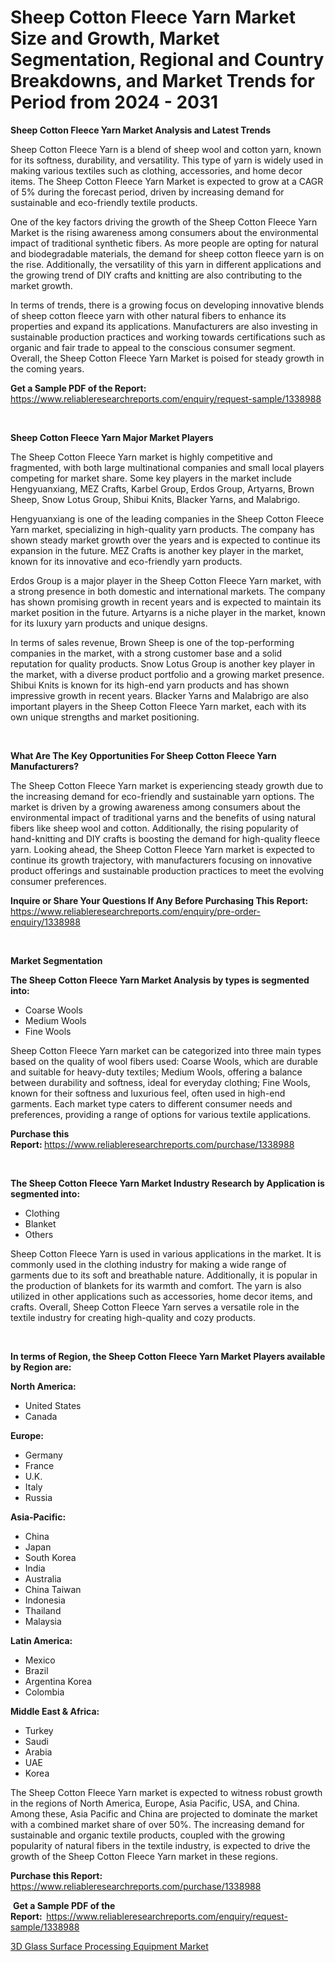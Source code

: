 <p><h1>Sheep Cotton Fleece Yarn Market Size and Growth, Market Segmentation, Regional and Country Breakdowns, and Market Trends for Period from 2024 -  2031</h1></p><p><strong>Sheep Cotton Fleece Yarn Market Analysis and Latest Trends</strong></p>
<p><p>Sheep Cotton Fleece Yarn is a blend of sheep wool and cotton yarn, known for its softness, durability, and versatility. This type of yarn is widely used in making various textiles such as clothing, accessories, and home decor items. The Sheep Cotton Fleece Yarn Market is expected to grow at a CAGR of 5% during the forecast period, driven by increasing demand for sustainable and eco-friendly textile products. </p><p>One of the key factors driving the growth of the Sheep Cotton Fleece Yarn Market is the rising awareness among consumers about the environmental impact of traditional synthetic fibers. As more people are opting for natural and biodegradable materials, the demand for sheep cotton fleece yarn is on the rise. Additionally, the versatility of this yarn in different applications and the growing trend of DIY crafts and knitting are also contributing to the market growth.</p><p>In terms of trends, there is a growing focus on developing innovative blends of sheep cotton fleece yarn with other natural fibers to enhance its properties and expand its applications. Manufacturers are also investing in sustainable production practices and working towards certifications such as organic and fair trade to appeal to the conscious consumer segment. Overall, the Sheep Cotton Fleece Yarn Market is poised for steady growth in the coming years.</p></p>
<p><strong>Get a Sample PDF of the Report:&nbsp;</strong> <a href="https://www.reliableresearchreports.com/enquiry/request-sample/1338988">https://www.reliableresearchreports.com/enquiry/request-sample/1338988</a></p>
<p>&nbsp;</p>
<p><strong>Sheep Cotton Fleece Yarn Major Market Players</strong></p>
<p><p>The Sheep Cotton Fleece Yarn market is highly competitive and fragmented, with both large multinational companies and small local players competing for market share. Some key players in the market include Hengyuanxiang, MEZ Crafts, Karbel Group, Erdos Group, Artyarns, Brown Sheep, Snow Lotus Group, Shibui Knits, Blacker Yarns, and Malabrigo.</p><p>Hengyuanxiang is one of the leading companies in the Sheep Cotton Fleece Yarn market, specializing in high-quality yarn products. The company has shown steady market growth over the years and is expected to continue its expansion in the future. MEZ Crafts is another key player in the market, known for its innovative and eco-friendly yarn products.</p><p>Erdos Group is a major player in the Sheep Cotton Fleece Yarn market, with a strong presence in both domestic and international markets. The company has shown promising growth in recent years and is expected to maintain its market position in the future. Artyarns is a niche player in the market, known for its luxury yarn products and unique designs.</p><p>In terms of sales revenue, Brown Sheep is one of the top-performing companies in the market, with a strong customer base and a solid reputation for quality products. Snow Lotus Group is another key player in the market, with a diverse product portfolio and a growing market presence. Shibui Knits is known for its high-end yarn products and has shown impressive growth in recent years. Blacker Yarns and Malabrigo are also important players in the Sheep Cotton Fleece Yarn market, each with its own unique strengths and market positioning.</p></p>
<p>&nbsp;</p>
<p><strong>What Are The Key Opportunities For Sheep Cotton Fleece Yarn Manufacturers?</strong></p>
<p><p>The Sheep Cotton Fleece Yarn market is experiencing steady growth due to the increasing demand for eco-friendly and sustainable yarn options. The market is driven by a growing awareness among consumers about the environmental impact of traditional yarns and the benefits of using natural fibers like sheep wool and cotton. Additionally, the rising popularity of hand-knitting and DIY crafts is boosting the demand for high-quality fleece yarn. Looking ahead, the Sheep Cotton Fleece Yarn market is expected to continue its growth trajectory, with manufacturers focusing on innovative product offerings and sustainable production practices to meet the evolving consumer preferences.</p></p>
<p><strong>Inquire or Share Your Questions If Any Before Purchasing This Report:</strong> <a href="https://www.reliableresearchreports.com/enquiry/pre-order-enquiry/1338988">https://www.reliableresearchreports.com/enquiry/pre-order-enquiry/1338988</a></p>
<p>&nbsp;</p>
<p><strong>Market Segmentation</strong></p>
<p><strong>The Sheep Cotton Fleece Yarn Market Analysis by types is segmented into:</strong></p>
<p><ul><li>Coarse Wools</li><li>Medium Wools</li><li>Fine Wools</li></ul></p>
<p><p>Sheep Cotton Fleece Yarn market can be categorized into three main types based on the quality of wool fibers used: Coarse Wools, which are durable and suitable for heavy-duty textiles; Medium Wools, offering a balance between durability and softness, ideal for everyday clothing; Fine Wools, known for their softness and luxurious feel, often used in high-end garments. Each market type caters to different consumer needs and preferences, providing a range of options for various textile applications.</p></p>
<p><strong>Purchase this Report:&nbsp;</strong><a href="https://www.reliableresearchreports.com/purchase/1338988">https://www.reliableresearchreports.com/purchase/1338988</a></p>
<p>&nbsp;</p>
<p><strong>The Sheep Cotton Fleece Yarn Market Industry Research by Application is segmented into:</strong></p>
<p><ul><li>Clothing</li><li>Blanket</li><li>Others</li></ul></p>
<p><p>Sheep Cotton Fleece Yarn is used in various applications in the market. It is commonly used in the clothing industry for making a wide range of garments due to its soft and breathable nature. Additionally, it is popular in the production of blankets for its warmth and comfort. The yarn is also utilized in other applications such as accessories, home decor items, and crafts. Overall, Sheep Cotton Fleece Yarn serves a versatile role in the textile industry for creating high-quality and cozy products.</p></p>
<p>&nbsp;</p>
<p><strong>In terms of Region, the Sheep Cotton Fleece Yarn Market Players available by Region are:</strong></p>
<p>
    <p> <strong> North America: </strong>
        <ul>
            <li>United States</li>
            <li>Canada</li>
        </ul>
        </p> 
    <p> <strong> Europe: </strong>
        <ul>
            <li>Germany</li>
            <li>France</li>
            <li>U.K.</li>
            <li>Italy</li>
            <li>Russia</li>
        </ul>
        </p> 
    <p> <strong> Asia-Pacific: </strong>
        <ul>
            <li>China</li>
            <li>Japan</li>
            <li>South Korea</li>
            <li>India</li>
            <li>Australia</li>
            <li>China Taiwan</li>
            <li>Indonesia</li>
            <li>Thailand</li>
            <li>Malaysia</li>
        </ul>
        </p> 
    <p> <strong> Latin America: </strong>
        <ul>
            <li>Mexico</li>
            <li>Brazil</li>
            <li>Argentina Korea</li>
            <li>Colombia</li>
        </ul>
        </p> 
    <p> <strong> Middle East & Africa: </strong>
        <ul>
            <li>Turkey</li>
            <li>Saudi</li>
            <li>Arabia</li>
            <li>UAE</li>
            <li>Korea</li>
        </ul>
    </p>
    </p>
<p><p>The Sheep Cotton Fleece Yarn market is expected to witness robust growth in the regions of North America, Europe, Asia Pacific, USA, and China. Among these, Asia Pacific and China are projected to dominate the market with a combined market share of over 50%. The increasing demand for sustainable and organic textile products, coupled with the growing popularity of natural fibers in the textile industry, is expected to drive the growth of the Sheep Cotton Fleece Yarn market in these regions.</p></p>
<p><strong>Purchase this Report: </strong><a href="https://www.reliableresearchreports.com/purchase/1338988">https://www.reliableresearchreports.com/purchase/1338988</a></p>
<p>&nbsp;<strong>Get a Sample PDF of the Report:&nbsp;&nbsp;</strong><a href="https://www.reliableresearchreports.com/enquiry/request-sample/1338988">https://www.reliableresearchreports.com/enquiry/request-sample/1338988</a></p>
<p><strong></strong></p>
<p><p><a href="https://github.com/mahnoor2003/Market-Research-Report-List-3/blob/main/3d-glass-surface-processing-equipment-market.md">3D Glass Surface Processing Equipment Market</a></p></p>